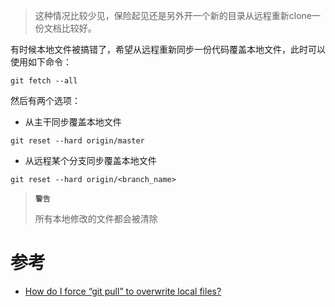 > 这种情况比较少见，保险起见还是另外开一个新的目录从远程重新clone一份文档比较好。

有时候本地文件被搞错了，希望从远程重新同步一份代码覆盖本地文件，此时可以使用如下命令：

```
git fetch --all
```

然后有两个选项：

* 从主干同步覆盖本地文件

```
git reset --hard origin/master
```

* 从远程某个分支同步覆盖本地文件

```
git reset --hard origin/<branch_name>
```

> **`警告`**
>
> 所有本地修改的文件都会被清除

# 参考

* [How do I force “git pull” to overwrite local files?](https://stackoverflow.com/questions/1125968/how-do-i-force-git-pull-to-overwrite-local-files)
